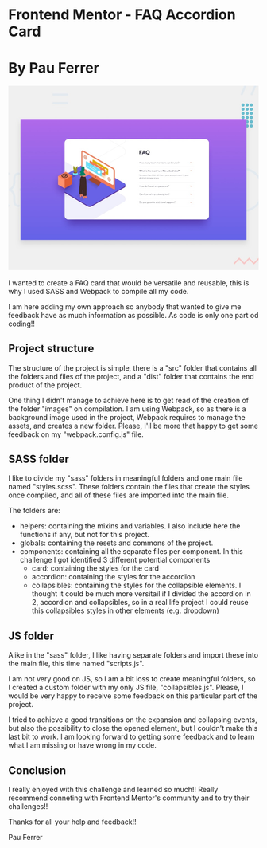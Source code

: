 # Frontend Mentor - FAQ Accordion Card
# By Pau Ferrer

![Design preview for the FAQ Accordion Card coding challenge](./design/desktop-preview.jpg)

I wanted to create a FAQ card that would be versatile and reusable, this is why I used SASS and Webpack to compile all my code.

I am here adding my own approach so anybody that wanted to give me feedback have as much information as possible. As code is only one part od coding!!

## Project structure

The structure of the project is simple, there is a "src" folder that contains all the folders and files of the project, and a "dist" folder that contains the end product of the project.

One thing I didn't manage to achieve here is to get read of the creation of the folder "images" on compilation. I am using Webpack, so as there is a background image used in the project, Webpack requires to manage the assets, and creates a new folder. Please, I'll be more that happy to get some feedback on my "webpack.config.js" file.

## SASS folder

I like to divide my "sass" folders in meaningful folders and one main file named "styles.scss". These folders contain the files that create the styles once compiled, and all of these files are imported into the main file.

The folders are:

* helpers: containing the mixins and variables. I also include here the functions if any, but not for this project.
* globals: containing the resets and commons of the project.
* components: containing all the separate files per component. In this challenge I got identified 3 different potential components
  * card: containing the styles for the card
  * accordion: containing the styles for the accordion
  * collapsibles: containing the styles for the collapsible elements. I thought it could be much more versitail if I divided the accordion in 2, accordion and collapsibles, so in a real life project I could reuse this collapsibles styles in other elements (e.g. dropdown)

## JS folder

Alike in the "sass" folder, I like having separate folders and import these into the main file, this time named "scripts.js".

I am not very good on JS, so I am a bit loss to create meaningful folders, so I created a custom folder with my only JS file, "collapsibles.js". Please, I would be very happy to receive some feedback on this particular part of the project.

I tried to achieve a good transitions on the expansion and collapsing events, but also the possibility to close the opened element, but I couldn't make this last bit to work. I am looking forward to getting some feedback and to learn what I am missing or have wrong in my code.

## Conclusion

I really enjoyed with this challenge and learned so much!! Really recommend conneting with Frontend Mentor's community and to try their challenges!!

Thanks for all your help and feedback!!

Pau Ferrer
